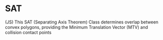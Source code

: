 # SAT
(JS) This SAT (Separating Axis Theorem) Class determines overlap between convex polygons, providing the Minimum Translation Vector (MTV) and collision contact points
